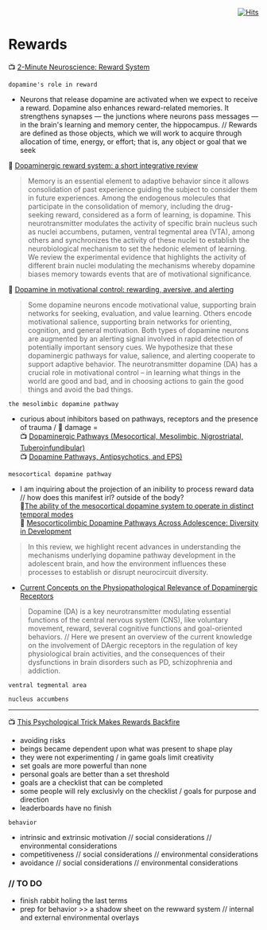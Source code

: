 <div align="right">

  [![Hits](https://hits.seeyoufarm.com/api/count/incr/badge.svg?url=https%3A%2F%2Fgithub.com%2FUnderground-Railroad%2FmagnificentMammals%2Fmain%2FbrainDump%2Fponderings%2Frewards.md&count_bg=%23FF00E3&title_bg=%23555555&icon=reverbnation.svg&icon_color=%23FF00E3&title=hits&edge_flat=false)](https://hits.seeyoufarm.com)
  
</div>

# Rewards

📺 [2-Minute Neuroscience: Reward System](https://www.youtube.com/watch?v=f7E0mTJQ2KM)<br>

`dopamine's role in reward` 

+ Neurons that release dopamine are activated when we expect to receive a reward. Dopamine also enhances reward-related memories. It strengthens synapses — the junctions where neurons pass messages — in the brain's learning and memory center, the hippocampus. // Rewards are defined as those objects, which we will work to acquire through allocation of time, energy, or effort; that is, any object or goal that we seek <br>

📝 [Dopaminergic reward system: a short integrative review](https://www.ncbi.nlm.nih.gov/pmc/articles/PMC2958859/) <br>
> Memory is an essential element to adaptive behavior since it allows consolidation of past experience guiding the subject to consider them in future experiences. Among the endogenous molecules that participate in the consolidation of memory, including the drug-seeking reward, considered as a form of learning, is dopamine. This neurotransmitter modulates the activity of specific brain nucleus such as nuclei accumbens, putamen, ventral tegmental area (VTA), among others and synchronizes the activity of these nuclei to establish the neurobiological mechanism to set the hedonic element of learning. We review the experimental evidence that highlights the activity of different brain nuclei modulating the mechanisms whereby dopamine biases memory towards events that are of motivational significance.<br>
  
📝  [Dopamine in motivational control: rewarding, aversive, and alerting](https://www.ncbi.nlm.nih.gov/pmc/articles/PMC3032992/)<br>
> Some dopamine neurons encode motivational value, supporting brain networks for seeking, evaluation, and value learning. Others encode motivational salience, supporting brain networks for orienting, cognition, and general motivation. Both types of dopamine neurons are augmented by an alerting signal involved in rapid detection of potentially important sensory cues. We hypothesize that these dopaminergic pathways for value, salience, and alerting cooperate to support adaptive behavior.
> The neurotransmitter dopamine (DA) has a crucial role in motivational control – in learning what things in the world are good and bad, and in choosing actions to gain the good things and avoid the bad things.<br>

`the mesolimbic dopamine pathway`<br>

+ curious about inhibitors based on pathways, receptors and the presence of trauma / 🧠 damage = <br>
📺 [Dopaminergic Pathways (Mesocortical, Mesolimbic, Nigrostriatal, Tuberoinfundibular)](https://www.youtube.com/watch?v=Vqos47a8mN8) <br>
📺 [Dopamine Pathways, Antipsychotics, and EPS)](https://www.youtube.com/watch?v=wCtC3LN2Vfc) <br>

`mesocortical dopamine pathway`<br>

+ I am inquiring about the projection of an inibility to process reward data // how does this manifest irl? outside of the body?<br>
📝[The ability of the mesocortical dopamine system to operate in distinct temporal modes](https://www.ncbi.nlm.nih.gov/pmc/articles/PMC5509053/) <br>
📝 [Mesocorticolimbic Dopamine Pathways Across Adolescence: Diversity in Development](https://www.frontiersin.org/articles/10.3389/fncir.2021.735625/full)<br> 
> In this review, we highlight recent advances in understanding the mechanisms underlying dopamine pathway development in the adolescent brain, and how the environment influences these processes to establish or disrupt neurocircuit diversity.<br> 
+ [Current Concepts on the Physiopathological Relevance of Dopaminergic Receptors](https://www.frontiersin.org/articles/10.3389/fncel.2017.00027/full) <br>
> Dopamine (DA) is a key neurotransmitter modulating essential functions of the central nervous system (CNS), like voluntary movement, reward, several cognitive functions and goal-oriented behaviors. // Here we present an overview of the current knowledge on the involvement of DAergic receptors in the regulation of key physiological brain activities, and the consequences of their dysfunctions in brain disorders such as PD, schizophrenia and addiction.

`ventral tegmental area`<br>

`nucleus accumbens`<br>

---

📺 [This Psychological Trick Makes Rewards Backfire](https://www.youtube.com/watch?v=1ypOUn6rThM)
+ avoiding risks
+ beings became dependent upon what was present to shape play
+ they were not experimenting / in game goals limit creativity
+ set goals are more powerful than none
+ personal goals are better than a set threshold
+ goals are a checklist that can be completed
+ some people will rely exclusivly on the checklist / goals for purpose and direction
+ leaderboards have no finish <br>

`behavior`<br>
+ intrinsic and extrinsic motivation // social considerations // environmental considerations
+ competitiveness // social considerations // environmental considerations
+ avoidance // social considerations // environmental considerations

### // TO DO 
+ finish rabbit holing the last terms 
+ prep for behavior >> a shadow sheet on the rewward system // internal and external environmental overlays
